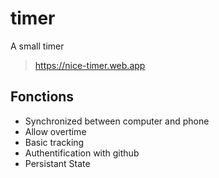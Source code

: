 # timer
A small timer
> https://nice-timer.web.app

## Fonctions
- Synchronized between computer and phone
- Allow overtime
- Basic tracking
- Authentification with github
- Persistant State
